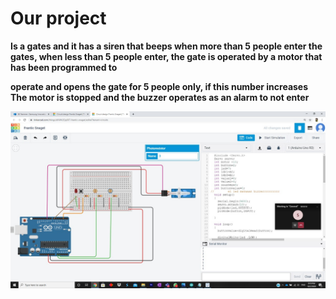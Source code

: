  # Our project 
**Is a gates and it has a siren that beeps when more than 5 people enter the gates, when less than 5 people enter, the gate is operated by a motor that has been programmed to**
 
**operate and opens the gate for 5 people only, if this number increases The motor is stopped and the buzzer operates as an alarm to not enter**



![SAZ](https://github.com/ZiadOmar24/arduino-final-project/blob/master/ZIAD.jpeg)

